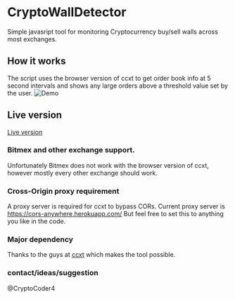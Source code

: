 # CryptoWallDetector
Simple javasript tool for monitoring Cryptocurrency buy/sell walls across most exchanges. 

## How it works 
The script uses the browser version of ccxt to get order book info at 5 second intervals and shows any large orders above a threshold value set by the user.
![Demo](https://i.imgur.com/1Llb1N5.png)

## Live version
[Live version](http://cryptowalldetector.com)


### Bitmex and other exchange support.
Unfortunately Bitmex does not work with the browser version of ccxt, however mostly every other exchange should work.

### Cross-Origin proxy requirement
A proxy server is required for ccxt to bypass CORs. Current proxy server is https://cors-anywhere.herokuapp.com/ But feel free to set this to anything you like in the code.

### Major dependency
Thanks to the guys at [ccxt](https://github.com/ccxt/ccxt)  which makes the tool possible.

### contact/ideas/suggestion
@CryptoCoder4
